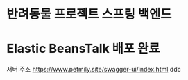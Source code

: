 # 반려동물 프로젝트 스프링 백엔드

# Elastic BeansTalk 배포 완료 

서버 주소
https://www.petmily.site/swagger-ui/index.html
ddc